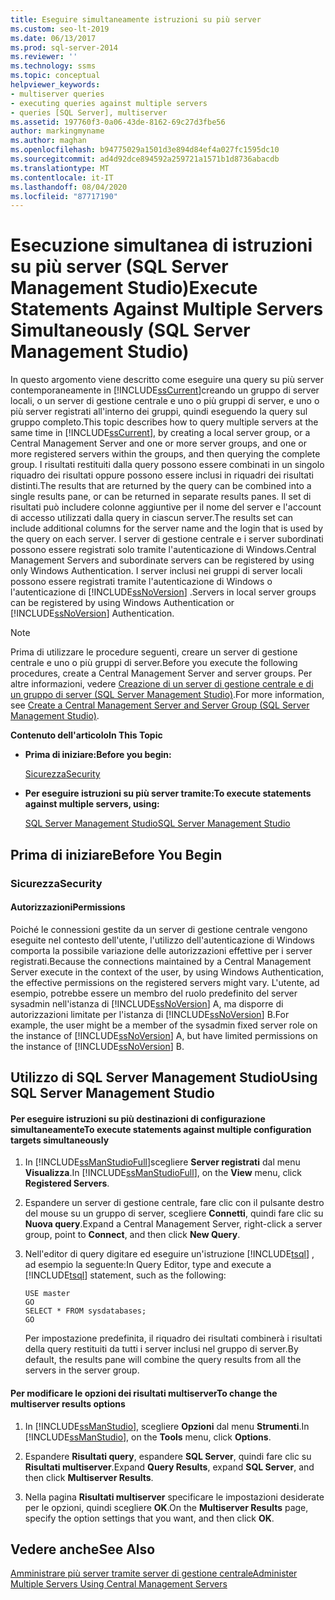 ```yaml
---
title: Eseguire simultaneamente istruzioni su più server
ms.custom: seo-lt-2019
ms.date: 06/13/2017
ms.prod: sql-server-2014
ms.reviewer: ''
ms.technology: ssms
ms.topic: conceptual
helpviewer_keywords:
- multiserver queries
- executing queries against multiple servers
- queries [SQL Server], multiserver
ms.assetid: 197760f3-0a06-43de-8162-69c27d3fbe56
author: markingmyname
ms.author: maghan
ms.openlocfilehash: b94775029a1501d3e894d84ef4a027fc1595dc10
ms.sourcegitcommit: ad4d92dce894592a259721a1571b1d8736abacdb
ms.translationtype: MT
ms.contentlocale: it-IT
ms.lasthandoff: 08/04/2020
ms.locfileid: "87717190"
---
```

# <a name="execute-statements-against-multiple-servers-simultaneously-sql-server-management-studio"></a><span data-ttu-id="2f8f7-102">Esecuzione simultanea di istruzioni su più server (SQL Server Management Studio)</span><span class="sxs-lookup"><span data-stu-id="2f8f7-102">Execute Statements Against Multiple Servers Simultaneously (SQL Server Management Studio)</span></span>
  <span data-ttu-id="2f8f7-103">In questo argomento viene descritto come eseguire una query su più server contemporaneamente in [!INCLUDE[ssCurrent](../../includes/sscurrent-md.md)]creando un gruppo di server locali, o un server di gestione centrale e uno o più gruppi di server, e uno o più server registrati all'interno dei gruppi, quindi eseguendo la query sul gruppo completo.</span><span class="sxs-lookup"><span data-stu-id="2f8f7-103">This topic describes how to query multiple servers at the same time in [!INCLUDE[ssCurrent](../../includes/sscurrent-md.md)], by creating a local server group, or a Central Management Server and one or more server groups, and one or more registered servers within the groups, and then querying the complete group.</span></span> <span data-ttu-id="2f8f7-104">I risultati restituiti dalla query possono essere combinati in un singolo riquadro dei risultati oppure possono essere inclusi in riquadri dei risultati distinti.</span><span class="sxs-lookup"><span data-stu-id="2f8f7-104">The results that are returned by the query can be combined into a single results pane, or can be returned in separate results panes.</span></span> <span data-ttu-id="2f8f7-105">Il set di risultati può includere colonne aggiuntive per il nome del server e l'account di accesso utilizzati dalla query in ciascun server.</span><span class="sxs-lookup"><span data-stu-id="2f8f7-105">The results set can include additional columns for the server name and the login that is used by the query on each server.</span></span> <span data-ttu-id="2f8f7-106">I server di gestione centrale e i server subordinati possono essere registrati solo tramite l'autenticazione di Windows.</span><span class="sxs-lookup"><span data-stu-id="2f8f7-106">Central Management Servers and subordinate servers can be registered by using only Windows Authentication.</span></span> <span data-ttu-id="2f8f7-107">I server inclusi nei gruppi di server locali possono essere registrati tramite l'autenticazione di Windows o l'autenticazione di [!INCLUDE[ssNoVersion](../../includes/ssnoversion-md.md)] .</span><span class="sxs-lookup"><span data-stu-id="2f8f7-107">Servers in local server groups can be registered by using Windows Authentication or [!INCLUDE[ssNoVersion](../../includes/ssnoversion-md.md)] Authentication.</span></span>  
  
> [!NOTE]  
>  <span data-ttu-id="2f8f7-108">Prima di utilizzare le procedure seguenti, creare un server di gestione centrale e uno o più gruppi di server.</span><span class="sxs-lookup"><span data-stu-id="2f8f7-108">Before you execute the following procedures, create a Central Management Server and server groups.</span></span> <span data-ttu-id="2f8f7-109">Per altre informazioni, vedere [Creazione di un server di gestione centrale e di un gruppo di server &#40;SQL Server Management Studio&#41;](create-a-central-management-server-and-server-group.md).</span><span class="sxs-lookup"><span data-stu-id="2f8f7-109">For more information, see [Create a Central Management Server and Server Group &#40;SQL Server Management Studio&#41;](create-a-central-management-server-and-server-group.md).</span></span>  
  
 <span data-ttu-id="2f8f7-110">**Contenuto dell'articolo**</span><span class="sxs-lookup"><span data-stu-id="2f8f7-110">**In This Topic**</span></span>  
  
-   <span data-ttu-id="2f8f7-111">**Prima di iniziare:**</span><span class="sxs-lookup"><span data-stu-id="2f8f7-111">**Before you begin:**</span></span>  
  
     [<span data-ttu-id="2f8f7-112">Sicurezza</span><span class="sxs-lookup"><span data-stu-id="2f8f7-112">Security</span></span>](#Security)  
  
-   <span data-ttu-id="2f8f7-113">**Per eseguire istruzioni su più server tramite:**</span><span class="sxs-lookup"><span data-stu-id="2f8f7-113">**To execute statements against multiple servers, using:**</span></span>  
  
     [<span data-ttu-id="2f8f7-114">SQL Server Management Studio</span><span class="sxs-lookup"><span data-stu-id="2f8f7-114">SQL Server Management Studio</span></span>](#SSMSProcedure)  
  
##  <a name="before-you-begin"></a><a name="BeforeYouBegin"></a> <span data-ttu-id="2f8f7-115">Prima di iniziare</span><span class="sxs-lookup"><span data-stu-id="2f8f7-115">Before You Begin</span></span>  
  
###  <a name="security"></a><a name="Security"></a> <span data-ttu-id="2f8f7-116">Sicurezza</span><span class="sxs-lookup"><span data-stu-id="2f8f7-116">Security</span></span>  
  
####  <a name="permissions"></a><a name="Permissions"></a> <span data-ttu-id="2f8f7-117">Autorizzazioni</span><span class="sxs-lookup"><span data-stu-id="2f8f7-117">Permissions</span></span>  
 <span data-ttu-id="2f8f7-118">Poiché le connessioni gestite da un server di gestione centrale vengono eseguite nel contesto dell'utente, l'utilizzo dell'autenticazione di Windows comporta la possibile variazione delle autorizzazioni effettive per i server registrati.</span><span class="sxs-lookup"><span data-stu-id="2f8f7-118">Because the connections maintained by a Central Management Server execute in the context of the user, by using Windows Authentication, the effective permissions on the registered servers might vary.</span></span> <span data-ttu-id="2f8f7-119">L'utente, ad esempio, potrebbe essere un membro del ruolo predefinito del server sysadmin nell'istanza di [!INCLUDE[ssNoVersion](../../includes/ssnoversion-md.md)] A, ma disporre di autorizzazioni limitate per l'istanza di [!INCLUDE[ssNoVersion](../../includes/ssnoversion-md.md)] B.</span><span class="sxs-lookup"><span data-stu-id="2f8f7-119">For example, the user might be a member of the sysadmin fixed server role on the instance of [!INCLUDE[ssNoVersion](../../includes/ssnoversion-md.md)] A, but have limited permissions on the instance of [!INCLUDE[ssNoVersion](../../includes/ssnoversion-md.md)] B.</span></span>  
  
##  <a name="using-sql-server-management-studio"></a><a name="SSMSProcedure"></a> <span data-ttu-id="2f8f7-120">Utilizzo di SQL Server Management Studio</span><span class="sxs-lookup"><span data-stu-id="2f8f7-120">Using SQL Server Management Studio</span></span>  
  
#### <a name="to-execute-statements-against-multiple-configuration-targets-simultaneously"></a><span data-ttu-id="2f8f7-121">Per eseguire istruzioni su più destinazioni di configurazione simultaneamente</span><span class="sxs-lookup"><span data-stu-id="2f8f7-121">To execute statements against multiple configuration targets simultaneously</span></span>  
  
1.  <span data-ttu-id="2f8f7-122">In [!INCLUDE[ssManStudioFull](../../includes/ssmanstudiofull-md.md)]scegliere **Server registrati** dal menu **Visualizza**.</span><span class="sxs-lookup"><span data-stu-id="2f8f7-122">In [!INCLUDE[ssManStudioFull](../../includes/ssmanstudiofull-md.md)], on the **View** menu, click **Registered Servers**.</span></span>  
  
2.  <span data-ttu-id="2f8f7-123">Espandere un server di gestione centrale, fare clic con il pulsante destro del mouse su un gruppo di server, scegliere **Connetti**, quindi fare clic su **Nuova query**.</span><span class="sxs-lookup"><span data-stu-id="2f8f7-123">Expand a Central Management Server, right-click a server group, point to **Connect**, and then click **New Query**.</span></span>  
  
3.  <span data-ttu-id="2f8f7-124">Nell'editor di query digitare ed eseguire un'istruzione [!INCLUDE[tsql](../../includes/tsql-md.md)] , ad esempio la seguente:</span><span class="sxs-lookup"><span data-stu-id="2f8f7-124">In Query Editor, type and execute a [!INCLUDE[tsql](../../includes/tsql-md.md)] statement, such as the following:</span></span>  
  
    ```  
    USE master  
    GO  
    SELECT * FROM sysdatabases;  
    GO  
    ```  
  
     <span data-ttu-id="2f8f7-125">Per impostazione predefinita, il riquadro dei risultati combinerà i risultati della query restituiti da tutti i server inclusi nel gruppo di server.</span><span class="sxs-lookup"><span data-stu-id="2f8f7-125">By default, the results pane will combine the query results from all the servers in the server group.</span></span>  
  
#### <a name="to-change-the-multiserver-results-options"></a><span data-ttu-id="2f8f7-126">Per modificare le opzioni dei risultati multiserver</span><span class="sxs-lookup"><span data-stu-id="2f8f7-126">To change the multiserver results options</span></span>  
  
1.  <span data-ttu-id="2f8f7-127">In [!INCLUDE[ssManStudio](../../includes/ssmanstudio-md.md)], scegliere **Opzioni** dal menu **Strumenti**.</span><span class="sxs-lookup"><span data-stu-id="2f8f7-127">In [!INCLUDE[ssManStudio](../../includes/ssmanstudio-md.md)], on the **Tools** menu, click **Options**.</span></span>  
  
2.  <span data-ttu-id="2f8f7-128">Espandere **Risultati query**, espandere **SQL Server**, quindi fare clic su **Risultati multiserver**.</span><span class="sxs-lookup"><span data-stu-id="2f8f7-128">Expand **Query Results**, expand **SQL Server**, and then click **Multiserver Results**.</span></span>  
  
3.  <span data-ttu-id="2f8f7-129">Nella pagina **Risultati multiserver** specificare le impostazioni desiderate per le opzioni, quindi scegliere **OK**.</span><span class="sxs-lookup"><span data-stu-id="2f8f7-129">On the **Multiserver Results** page, specify the option settings that you want, and then click **OK**.</span></span>  
  
## <a name="see-also"></a><span data-ttu-id="2f8f7-130">Vedere anche</span><span class="sxs-lookup"><span data-stu-id="2f8f7-130">See Also</span></span>  
 [<span data-ttu-id="2f8f7-131">Amministrare più server tramite server di gestione centrale</span><span class="sxs-lookup"><span data-stu-id="2f8f7-131">Administer Multiple Servers Using Central Management Servers</span></span>](../../relational-databases/administer-multiple-servers-using-central-management-servers.md)  
  
  

